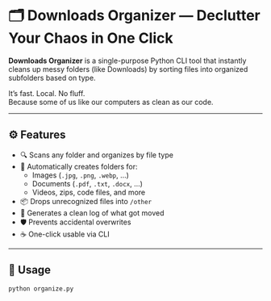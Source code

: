 # 🗂️ Downloads Organizer — Declutter Your Chaos in One Click

**Downloads Organizer** is a single-purpose Python CLI tool that instantly cleans up messy folders (like Downloads) by sorting files into organized subfolders based on type.

It’s fast. Local. No fluff.  
Because some of us like our computers as clean as our code.

---

## ⚙️ Features

- 🔍 Scans any folder and organizes by file type
- 🧠 Automatically creates folders for:
  - Images (`.jpg`, `.png`, `.webp`, ...)
  - Documents (`.pdf`, `.txt`, `.docx`, ...)
  - Videos, zips, code files, and more
- 📦 Drops unrecognized files into `/other`
- 📝 Generates a clean log of what got moved
- 🛡️ Prevents accidental overwrites
- ☕ One-click usable via CLI

---

## 🚀 Usage

```bash
python organize.py

